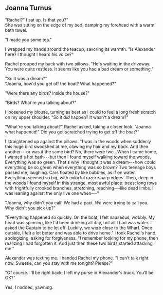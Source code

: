 ## Joanna Turnus

"Rachel?" I sat up. Is that you?"\
She was sitting on the edge of my bed, damping my forehead with a warm
bath towel.

"I made you some tea."

I wrapped my hands around the teacup, savoring its warmth. "Is Alexander
here? I thought I heard his voice?"

Rachel propped my back with two pillows. "He's waiting in the driveway.
You were quite restless. It seems like you had a bad dream or
something."

"So it was a dream?"\
"Joanna, how'd you get off the boat? What happened?"

"Were there any birds? Inside the house?"

"Birds? What're you talking about?"

I loosened my blouse, turning as best as I could to feel a long fresh
scratch on my upper shoulder. "So it *did* happen? It wasn't a dream?"

"What're you talking about?" Rachel asked, taking a closer look. "Joanna
what happened!" Did you get scratched trying to get off the boat?"

I straightened up against the pillows. "I was in the woods when suddenly
this huge bird swooshed at me, clawing my hair and my back. And then
another---or was it the same bird? No, there *were* two...When I came
home, I wanted a hot bath---but then I found myself walking toward the
woods. Everything was so green. That's why I thought it was a
dream---how could everything be so green when everything was so brown?
Two teenage boys passed me, laughing. Cars floated by like bubbles, as
if on water. Everything seemed so big, with colorful razor-sharp edges.
Then, deep in the woods I found myself in this strange, most awful
place: trees; long rows with frightfully crooked branches, stretching,
reaching---like dead limbs. I was leaning against the only live one
when---\"

"Joanna, why didn't you call! We had a pact. *We* were trying to call
you. Why didn't you pick up?"

"Everything happened so quickly. On the boat, I felt nauseous, wobbly.
My head was spinning, like I'd been drinking all day, but all I had was
water. I asked the Captain to be let off. Luckily, we were close to the
Wharf. Once outside, I felt a lot better and was able to drive home." I
took Rachel's hand, apologizing, asking for forgiveness. "I remember
looking for my phone, then realizing I had forgotten it. And just then
these two birds started attacking me."

Alexander was texting me. I handed Rachel my phone. "I can't talk right
now. Sweetie, can you stay with me tonight? Please?"

"Of course. I'll be right back; I left my purse in Alexander's truck.
You'll be OK?"

Yes, I nodded, yawning.